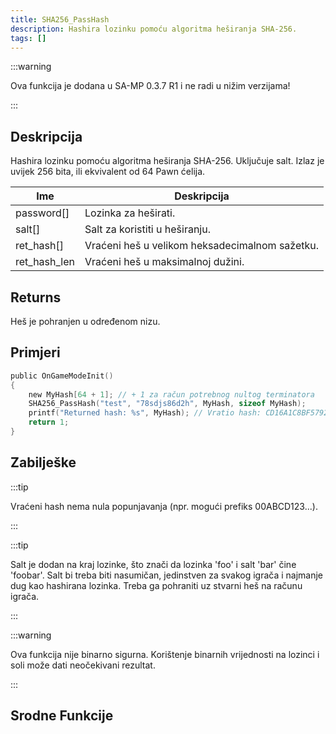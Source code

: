 ```yaml
---
title: SHA256_PassHash
description: Hashira lozinku pomoću algoritma heširanja SHA-256.
tags: []
---
```


:::warning

Ova funkcija je dodana u SA-MP 0.3.7 R1 i ne radi u nižim verzijama!

:::

## Deskripcija

Hashira lozinku pomoću algoritma heširanja SHA-256. Uključuje salt. Izlaz je uvijek 256 bita, ili ekvivalent od 64 Pawn ćelija.

| Ime          | Deskripcija                                    |
| ------------ | ---------------------------------------------- |
| password[]   | Lozinka za heširati.                           |
| salt[]       | Salt za koristiti u heširanju.                 |
| ret_hash[]   | Vraćeni heš u velikom heksadecimalnom sažetku. |
| ret_hash_len | Vraćeni heš u maksimalnoj dužini.              |

## Returns

Heš je pohranjen u određenom nizu.

## Primjeri

```c
public OnGameModeInit()
{
    new MyHash[64 + 1]; // + 1 za račun potrebnog nultog terminatora
    SHA256_PassHash("test", "78sdjs86d2h", MyHash, sizeof MyHash);
    printf("Returned hash: %s", MyHash); // Vratio hash: CD16A1C8BF5792B48142FF6B67C9CB5B1BDC7260D8D11AFBA6BCDE0933A3C0AF
    return 1;
}
```

## Zabilješke

:::tip

Vraćeni hash nema nula popunjavanja (npr. mogući prefiks 00ABCD123...).

:::

:::tip

Salt je dodan na kraj lozinke, što znači da lozinka 'foo' i salt 'bar' čine 'foobar'. Salt bi treba biti nasumičan, jedinstven za svakog igrača i najmanje dug kao hashirana lozinka. Treba ga pohraniti uz stvarni heš na računu igrača.

:::

:::warning

Ova funkcija nije binarno sigurna. Korištenje binarnih vrijednosti na lozinci i soli može dati neočekivani rezultat.

:::

## Srodne Funkcije
